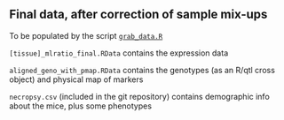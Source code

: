 ## Final data, after correction of sample mix-ups

To be populated by the script [`grab_data.R`](../R/grab_data.R)

`[tissue]_mlratio_final.RData` contains the expression data

`aligned_geno_with_pmap.RData` contains the genotypes (as an R/qtl
cross object) and physical map of markers

`necropsy.csv` (included in the git repository) contains demographic
info about the mice, plus some phenotypes
